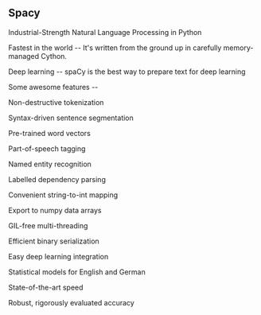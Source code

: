 ## Spacy

Industrial-Strength
Natural Language
Processing
in Python


Fastest in the world --  It's written from the ground up in carefully memory-managed Cython. 

Deep learning -- spaCy is the best way to prepare text for deep learning 

Some awesome features -- 



Non-destructive tokenization

Syntax-driven sentence segmentation

Pre-trained word vectors

Part-of-speech tagging

Named entity recognition

Labelled dependency parsing

Convenient string-to-int mapping

Export to numpy data arrays

GIL-free multi-threading

Efficient binary serialization

Easy deep learning integration

Statistical models for English and German

State-of-the-art speed

Robust, rigorously evaluated accuracy




